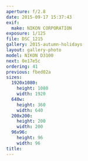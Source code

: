 ```yaml
---
aperture: f/2.8
date: 2015-09-17 15:37:43
exif:
  make: NIKON CORPORATION
exposure: 1/125
file: DSC_1215
gallery: 2015-autumn-holidays
layout: gallery-photo
model: NIKON D3100
next: 0e17e5c
ordering: 41
previous: fbed02a
sizes:
  1920x1080:
    height: 1080
    width: 1920
  640w:
    height: 360
    width: 640
  200x200:
    height: 200
    width: 200
  96x96:
    height: 96
    width: 96
title: 
---
```

